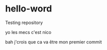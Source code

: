 # hello-word
Testing repository

yo les mecs c'est nico

bah j'crois que ca va être mon premier commit
